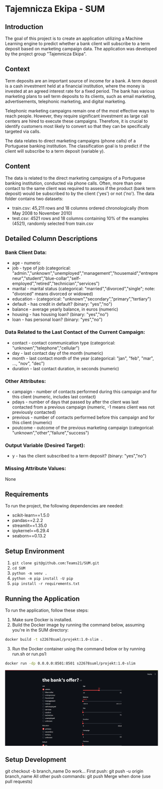 # Tajemnicza Ekipa - SUM

## Introduction
The goal of this project is to create an application utilizing a Machine Learning engine to predict whether a bank client will subscribe to a term deposit based on marketing campaign data. The application was developed by the project group "Tajemnicza Ekipa".

## Context

Term deposits are an important source of income for a bank. A term deposit is a cash investment held at a financial institution, where the money is invested at an agreed interest rate for a fixed period. The bank has various marketing plans to sell term deposits to its clients, such as email marketing, advertisements, telephonic marketing, and digital marketing.

Telephonic marketing campaigns remain one of the most effective ways to reach people. However, they require significant investment as large call centers are hired to execute these campaigns. Therefore, it is crucial to identify customers most likely to convert so that they can be specifically targeted via calls.

The data relates to direct marketing campaigns (phone calls) of a Portuguese banking institution. The classification goal is to predict if the client will subscribe to a term deposit (variable y).

## Content

The data is related to the direct marketing campaigns of a Portuguese banking institution, conducted via phone calls. Often, more than one contact to the same client was required to assess if the product (bank term deposit) would be subscribed to by the client ('yes') or not ('no'). The data folder contains two datasets:

* train.csv: 45,211 rows and 18 columns ordered chronologically (from May 2008 to November 2010)
* test.csv: 4521 rows and 18 columns containing 10% of the examples (4521), randomly selected from train.csv

## Detailed Column Descriptions

### Bank Client Data:
* age - numeric
* job - type of job (categorical: "admin.","unknown","unemployed","management","housemaid","entrepreneur","student","blue-collar","self-employed","retired","technician","services")
* marital - marital status (categorical: "married","divorced","single"; note: "divorced" means divorced or widowed)
* education - (categorical: "unknown","secondary","primary","tertiary")
* default - has credit in default? (binary: "yes","no")
* balance - average yearly balance, in euros (numeric)
* housing - has housing loan? (binary: "yes","no")
* loan - has personal loan? (binary: "yes","no")

### Data Related to the Last Contact of the Current Campaign:
* contact - contact communication type (categorical: "unknown","telephone","cellular")
* day - last contact day of the month (numeric)
* month - last contact month of the year (categorical: "jan", "feb", "mar", …, "nov", "dec")
* duration - last contact duration, in seconds (numeric)

### Other Attributes:
* campaign - number of contacts performed during this campaign and for this client (numeric, includes last contact)
* pdays - number of days that passed by after the client was last contacted from a previous campaign (numeric, -1 means client was not previously contacted)
* previous - number of contacts performed before this campaign and for this client (numeric)
* poutcome - outcome of the previous marketing campaign (categorical: "unknown","other","failure","success")

### Output Variable (Desired Target):
* y - has the client subscribed to a term deposit? (binary: "yes","no")

### Missing Attribute Values:
None

## Requirements

To run the project, the following dependencies are needed:

* scikit-learn==1.5.0
* pandas==2.2.2
* streamlit==1.35.0
* ipykernel==6.29.4
* seaborn==0.13.2

## Setup Environment

1. `git clone git@github.com:Teams21/SUM.git`
2. `cd SUM`
3. `python -m venv .`
4. `python -m pip install -U pip`
5. `pip install -r requirements.txt`

## Running the Application

To run the application, follow these steps:

1. Make sure Docker is installed.
2. Build the Docker image by running the command below, assuming you're in the SUM directory:

```sh
docker build -t s22678suml/projekt:1.0-slim .
```
3. Run the Docker container using the command below or by running run.sh or run.ps1:
```sh
docker run -dp 0.0.0.0:8501:8501 s22678suml/projekt:1.0-slim
```
<img src="main-view.png">

## Setup Development 

git checkout -b branch_name
Do work...
First push:
git push -u origin branch_name
All other push commands:
git push
Merge when done (use pull requests)
